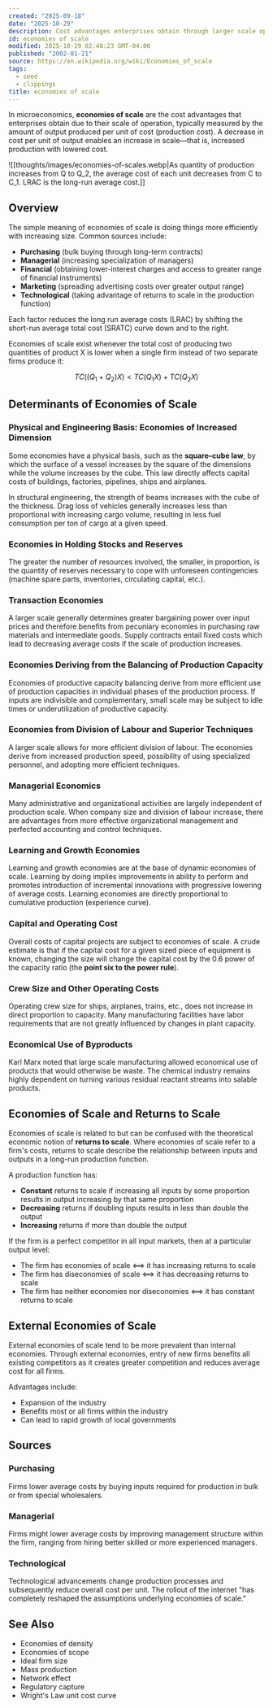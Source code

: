 ```yaml
---
created: "2025-09-18"
date: "2025-10-29"
description: Cost advantages enterprises obtain through larger scale operations, reducing per-unit costs via efficiency
id: economies of scale
modified: 2025-10-29 02:48:23 GMT-04:00
published: "2002-01-21"
source: https://en.wikipedia.org/wiki/Economies_of_scale
tags:
  - seed
  - clippings
title: economies of scale
---
```


In microeconomics, **economies of scale** are the cost advantages that enterprises obtain due to their scale of operation, typically measured by the amount of output produced per unit of cost (production cost). A decrease in cost per unit of output enables an increase in scale—that is, increased production with lowered cost.

![[thoughts/images/economies-of-scales.webp|As quantity of production increases from Q to Q_2, the average cost of each unit decreases from C to C_1. LRAC is the long-run average cost.]]

## Overview

The simple meaning of economies of scale is doing things more efficiently with increasing size. Common sources include:

- **Purchasing** (bulk buying through long-term contracts)
- **Managerial** (increasing specialization of managers)
- **Financial** (obtaining lower-interest charges and access to greater range of financial instruments)
- **Marketing** (spreading advertising costs over greater output range)
- **Technological** (taking advantage of returns to scale in the production function)

Each factor reduces the long run average costs (LRAC) by shifting the short-run average total cost (SRATC) curve down and to the right.

Economies of scale exist whenever the total cost of producing two quantities of product X is lower when a single firm instead of two separate firms produce it:

$$TC((Q_1+Q_2)X) < TC(Q_1X) + TC(Q_2X)$$

## Determinants of Economies of Scale

### Physical and Engineering Basis: Economies of Increased Dimension

Some economies have a physical basis, such as the **square–cube law**, by which the surface of a vessel increases by the square of the dimensions while the volume increases by the cube. This law directly affects capital costs of buildings, factories, pipelines, ships and airplanes.

In structural engineering, the strength of beams increases with the cube of the thickness. Drag loss of vehicles generally increases less than proportional with increasing cargo volume, resulting in less fuel consumption per ton of cargo at a given speed.

### Economies in Holding Stocks and Reserves

The greater the number of resources involved, the smaller, in proportion, is the quantity of reserves necessary to cope with unforeseen contingencies (machine spare parts, inventories, circulating capital, etc.).

### Transaction Economies

A larger scale generally determines greater bargaining power over input prices and therefore benefits from pecuniary economies in purchasing raw materials and intermediate goods. Supply contracts entail fixed costs which lead to decreasing average costs if the scale of production increases.

### Economies Deriving from the Balancing of Production Capacity

Economies of productive capacity balancing derive from more efficient use of production capacities in individual phases of the production process. If inputs are indivisible and complementary, small scale may be subject to idle times or underutilization of productive capacity.

### Economies from Division of Labour and Superior Techniques

A larger scale allows for more efficient division of labour. The economies derive from increased production speed, possibility of using specialized personnel, and adopting more efficient techniques.

### Managerial Economics

Many administrative and organizational activities are largely independent of production scale. When company size and division of labour increase, there are advantages from more effective organizational management and perfected accounting and control techniques.

### Learning and Growth Economies

Learning and growth economies are at the base of dynamic economies of scale. Learning by doing implies improvements in ability to perform and promotes introduction of incremental innovations with progressive lowering of average costs. Learning economies are directly proportional to cumulative production (experience curve).

### Capital and Operating Cost

Overall costs of capital projects are subject to economies of scale. A crude estimate is that if the capital cost for a given sized piece of equipment is known, changing the size will change the capital cost by the 0.6 power of the capacity ratio (the **point six to the power rule**).

### Crew Size and Other Operating Costs

Operating crew size for ships, airplanes, trains, etc., does not increase in direct proportion to capacity. Many manufacturing facilities have labor requirements that are not greatly influenced by changes in plant capacity.

### Economical Use of Byproducts

Karl Marx noted that large scale manufacturing allowed economical use of products that would otherwise be waste. The chemical industry remains highly dependent on turning various residual reactant streams into salable products.

## Economies of Scale and Returns to Scale

Economies of scale is related to but can be confused with the theoretical economic notion of **returns to scale**. Where economies of scale refer to a firm's costs, returns to scale describe the relationship between inputs and outputs in a long-run production function.

A production function has:

- **Constant** returns to scale if increasing all inputs by some proportion results in output increasing by that same proportion
- **Decreasing** returns if doubling inputs results in less than double the output
- **Increasing** returns if more than double the output

If the firm is a perfect competitor in all input markets, then at a particular output level:

- The firm has economies of scale ⟺ it has increasing returns to scale
- The firm has diseconomies of scale ⟺ it has decreasing returns to scale
- The firm has neither economies nor diseconomies ⟺ it has constant returns to scale

## External Economies of Scale

External economies of scale tend to be more prevalent than internal economies. Through external economies, entry of new firms benefits all existing competitors as it creates greater competition and reduces average cost for all firms.

Advantages include:

- Expansion of the industry
- Benefits most or all firms within the industry
- Can lead to rapid growth of local governments

## Sources

### Purchasing

Firms lower average costs by buying inputs required for production in bulk or from special wholesalers.

### Managerial

Firms might lower average costs by improving management structure within the firm, ranging from hiring better skilled or more experienced managers.

### Technological

Technological advancements change production processes and subsequently reduce overall cost per unit. The rollout of the internet "has completely reshaped the assumptions underlying economies of scale."

## See Also

- Economies of density
- Economies of scope
- Ideal firm size
- Mass production
- Network effect
- Regulatory capture
- Wright's Law unit cost curve
